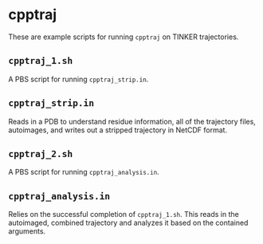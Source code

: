 # cpptraj
These are example scripts for running `cpptraj` on TINKER trajectories.

## `cpptraj_1.sh`
A PBS script for running `cpptraj_strip.in`.

## `cpptraj_strip.in`
Reads in a PDB to understand residue information, all of the trajectory files,
autoimages, and writes out a stripped trajectory in NetCDF format.

## `cpptraj_2.sh`
A PBS script for running `cpptraj_analysis.in`.

## `cpptraj_analysis.in`
Relies on the successful completion of `cpptraj_1.sh`. This reads in the
autoimaged, combined trajectory and analyzes it based on the contained arguments.
